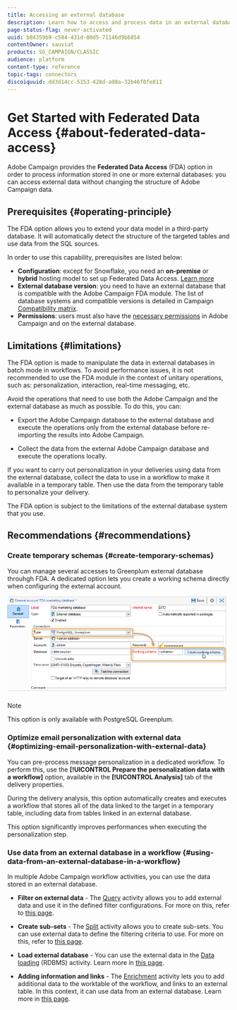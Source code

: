```yaml
---
title: Accessing an external database
description: Learn how to access and process data in an external database
page-status-flag: never-activated
uuid: b84359b9-c584-431d-80d5-71146d9b6854
contentOwner: sauviat
products: SG_CAMPAIGN/CLASSIC
audience: platform
content-type: reference
topic-tags: connectors
discoiquuid: dd3d14cc-5153-428d-a98a-32b46f0fe811
---
```


# Get Started with Federated Data Access {#about-federated-data-access}

Adobe Campaign provides the **Federated Data Access** (FDA) option in order to process information stored in one or more external databases: you can access external data without changing the structure of Adobe Campaign data.

## Prerequisites {#operating-principle}

The FDA option allows you to extend your data model in a third-party database. It will automatically detect the structure of the targeted tables and use data from the SQL sources.

In order to use this capability, prerequisites are listed below:

* **Configuration**: except for Snowflake, you need an **on-premise** or **hybrid** hosting model to set up Federated Data Access. [Learn more](../../installation/using/hosting-models.md)
* **External database version**: you need to have an external database that is compatible with the Adobe Campaign FDA module. The list of database systems and compatible versions is detailed in Campaign [Compatibility matrix](../../rn/using/compatibility-matrix.md#FederatedDataAccessFDA). 
* **Permissions**: users must also have the [necessary permissions](../../installation/using/remote-database-access-rights.md) in Adobe Campaign and on the external database.

## Limitations {#limitations}

The FDA option is made to manipulate the data in external databases in batch mode in workflows. To avoid performance issues, it is not recommended to use the FDA module in the context of unitary operations, such as: personalization, interaction, real-time messaging, etc.

Avoid the operations that need to use both the Adobe Campaign and the external database as much as possible. To do this, you can:

* Export the Adobe Campaign database to the external database and execute the operations only from the external database before re-importing the results into Adobe Campaign.

* Collect the data from the external Adobe Campaign database and execute the operations locally.

If you want to carry out personalization in your deliveries using data from the external database, collect the data to use in a workflow to make it available in a temporary table. Then use the data from the temporary table to personalize your delivery.

The FDA option is subject to the limitations of the external database system that you use.

## Recommendations {#recommendations}

### Create temporary schemas {#create-temporary-schemas}

You can manage several accesses to Greenplum external database throuhgh FDA. A dedicated option lets you create a working schema directly when configuring the external account.

![](assets/fda_work_table.png)

>[!NOTE]
>
>This option is only available with PostgreSQL Greenplum.

### Optimize email personalization with external data {#optimizing-email-personalization-with-external-data}

You can pre-process message personalization in a dedicated workflow. To perform this, use the **[!UICONTROL Prepare the personalization data with a workflow]** option, available in the **[!UICONTROL Analysis]** tab of the delivery properties.

During the delivery analysis, this option automatically creates and executes a workflow that stores all of the data linked to the target in a temporary table, including data from tables linked in an external database.

This option significantly improves performances when executing the personalization step.

### Use data from an external database in a workflow {#using-data-from-an-external-database-in-a-workflow}

In multiple Adobe Campaign workflow activities, you can use the data stored in an external database.

* **Filter on external data** -  The [Query](../../workflow/using/targeting-data.md#selecting-data) activity allows you to add external data and use it in the defined filter configurations. For more on this, refer to [this page](../../workflow/using/targeting-data.md#selecting-data).

* **Create sub-sets** - The [Split](../../workflow/using/split.md) activity allows you to create sub-sets. You can use external data to define the filtering criteria to use. For more on this, refer to [this page](../../workflow/using/split.md).

* **Load external database** - You can use the external data in the [Data loading](../../workflow/using/data-loading--rdbms-.md) (RDBMS) activity. Learn more in [this page](../../workflow/using/data-loading--rdbms-.md).

* **Adding information and links** - The [Enrichment](../../workflow/using/enrichment.md) activity lets you to add additional data to the worktable of the workflow, and links to an external table. In this context, it can use data from an external database. Learn more in [this page](../../workflow/using/enrichment.md).
